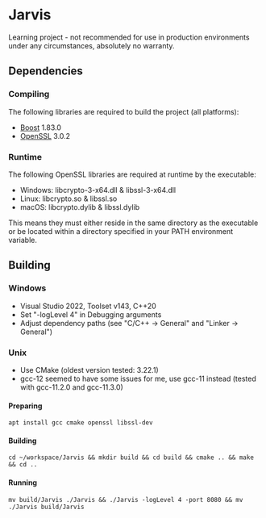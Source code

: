 # Jarvis

Learning project - not recommended for use in production environments under any circumstances, absolutely no warranty.

## Dependencies

### Compiling

The following libraries are required to build the project (all platforms):

- [Boost](https://www.boost.org) 1.83.0
- [OpenSSL](https://www.openssl.org) 3.0.2

### Runtime

The following OpenSSL libraries are required at runtime by the executable:

- Windows: libcrypto-3-x64.dll & libssl-3-x64.dll
- Linux: libcrypto.so & libssl.so
- macOS: libcrypto.dylib & libssl.dylib

This means they must either reside in the same directory as the executable or be located within a directory specified in your PATH environment variable.

## Building

### Windows

- Visual Studio 2022, Toolset v143, C++20
- Set "-logLevel 4" in Debugging arguments
- Adjust dependency paths (see "C/C++ -> General" and "Linker -> General")

### Unix

- Use CMake (oldest version tested: 3.22.1)
- gcc-12 seemed to have some issues for me, use gcc-11 instead (tested with gcc-11.2.0 and gcc-11.3.0)

#### Preparing

```
apt install gcc cmake openssl libssl-dev
```

#### Building

```
cd ~/workspace/Jarvis && mkdir build && cd build && cmake .. && make && cd ..
```

#### Running

```
mv build/Jarvis ./Jarvis && ./Jarvis -logLevel 4 -port 8080 && mv ./Jarvis build/Jarvis
```
